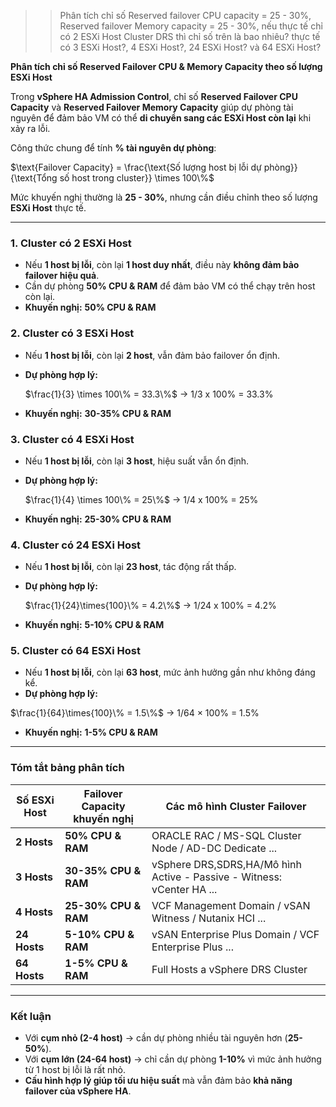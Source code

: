 >> Phân tích chỉ số Reserved failover CPU capacity = 25 - 30%, Reserved failover Memory capacity = 25 - 30%, nếu thực tế chỉ có 2 ESXi Host Cluster DRS thì chỉ số trên là bao nhiêu? thực tế có 3 ESXi Host?, 4 ESXi Host?, 24 ESXi Host? và 64 ESXi Host?

**Phân tích chỉ số Reserved Failover CPU & Memory Capacity theo số lượng ESXi Host**  

Trong **vSphere HA Admission Control**, chỉ số **Reserved Failover CPU Capacity** và **Reserved Failover Memory Capacity** giúp dự phòng tài nguyên để đảm bảo VM có thể **di chuyển sang các ESXi Host còn lại** khi xảy ra lỗi.  

Công thức chung để tính **% tài nguyên dự phòng**:  

$\text{Failover Capacity} = \frac{\text{Số lượng host bị lỗi dự phòng}}{\text{Tổng số host trong cluster}} \times 100\%$

Mức khuyến nghị thường là **25 - 30%**, nhưng cần điều chỉnh theo số lượng **ESXi Host** thực tế.

---

### **1. Cluster có 2 ESXi Host**  
- Nếu **1 host bị lỗi**, còn lại **1 host duy nhất**, điều này **không đảm bảo failover hiệu quả**.  
- Cần dự phòng **50% CPU & RAM** để đảm bảo VM có thể chạy trên host còn lại.  
- **Khuyến nghị:** **50% CPU & RAM**  

### **2. Cluster có 3 ESXi Host**  
- Nếu **1 host bị lỗi**, còn lại **2 host**, vẫn đảm bảo failover ổn định.  
- **Dự phòng hợp lý:**  
  
  $\frac{1}{3} \times 100\% = 33.3\%$ -> 1/3 x 100% = 33.3%
  
- **Khuyến nghị:** **30-35% CPU & RAM**  

### **3. Cluster có 4 ESXi Host**  
- Nếu **1 host bị lỗi**, còn lại **3 host**, hiệu suất vẫn ổn định.  
- **Dự phòng hợp lý:**  
  
  $\frac{1}{4} \times 100\% = 25\%$ -> 1/4 x 100% = 25%
- **Khuyến nghị:** **25-30% CPU & RAM**  

### **4. Cluster có 24 ESXi Host**  
- Nếu **1 host bị lỗi**, còn lại **23 host**, tác động rất thấp.  
- **Dự phòng hợp lý:**  
  
  $\frac{1}{24}\times{100}\% = 4.2\%$ -> 1/24 x 100% = 4.2%
  
- **Khuyến nghị:** **5-10% CPU & RAM**  

### **5. Cluster có 64 ESXi Host**  
- Nếu **1 host bị lỗi**, còn lại **63 host**, mức ảnh hưởng gần như không đáng kể.  
- **Dự phòng hợp lý:**

$\frac{1}{64}\times{100}\% = 1.5\%$ -> 1/64 × 100% = 1.5%

- **Khuyến nghị:** **1-5% CPU & RAM**  

---

### **Tóm tắt bảng phân tích**
| **Số ESXi Host** | **Failover Capacity khuyến nghị** | **Các mô hình Cluster Failover** |
|------------------|-----------------------------------|-----------------------------------|
| **2 Hosts** | **50% CPU & RAM** | ORACLE RAC / MS-SQL Cluster Node / AD-DC Dedicate ... |
| **3 Hosts** | **30-35% CPU & RAM** | vSphere DRS,SDRS,HA/Mô hình Active - Passive - Witness: vCenter HA ... | 
| **4 Hosts** | **25-30% CPU & RAM** | VCF Management Domain / vSAN Witness / Nutanix HCI ... |
| **24 Hosts** | **5-10% CPU & RAM** | vSAN Enterprise Plus Domain / VCF Enterprise Plus ... |
| **64 Hosts** | **1-5% CPU & RAM** | Full Hosts a vSphere DRS Cluster |

---

### **Kết luận**  
- Với **cụm nhỏ (2-4 host)** → cần dự phòng nhiều tài nguyên hơn (**25-50%**).  
- Với **cụm lớn (24-64 host)** → chỉ cần dự phòng **1-10%** vì mức ảnh hưởng từ 1 host bị lỗi là rất nhỏ.  
- **Cấu hình hợp lý giúp tối ưu hiệu suất** mà vẫn đảm bảo **khả năng failover của vSphere HA**.  
